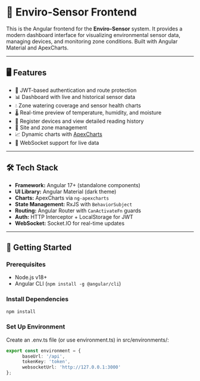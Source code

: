 # 🌿 Enviro-Sensor Frontend

This is the Angular frontend for the **Enviro-Sensor** system. It provides a modern dashboard interface for visualizing environmental sensor data, managing devices, and monitoring zone conditions. Built with Angular Material and ApexCharts.

---

## 🖥️ Features

- 🔐 JWT-based authentication and route protection
- 📊 Dashboard with live and historical sensor data
- 💧 Zone watering coverage and sensor health charts
- 🌡️ Real-time preview of temperature, humidity, and moisture
- 🔧 Register devices and view detailed reading history
- 🧭 Site and zone management
- 📈 Dynamic charts with [ApexCharts](https://apexcharts.com/)
- 📡 WebSocket support for live data

---

## 🛠 Tech Stack

- **Framework:** Angular 17+ (standalone components)
- **UI Library:** Angular Material (dark theme)
- **Charts:** ApexCharts via `ng-apexcharts`
- **State Management:** RxJS with `BehaviorSubject`
- **Routing:** Angular Router with `CanActivateFn` guards
- **Auth:** HTTP Interceptor + LocalStorage for JWT
- **WebSocket:** Socket.IO for real-time updates

---

## 🚀 Getting Started

### Prerequisites

- Node.js v18+
- Angular CLI (`npm install -g @angular/cli`)

### Install Dependencies

```bash
npm install
```

### Set Up Environment

Create an .env.ts file (or use environment.ts) in src/environments/:
```typescript
export const environment = {
      baseUrl: '/api',
      tokenKey: 'token',
      websocketUrl: 'http://127.0.0.1:3000'
};
```



